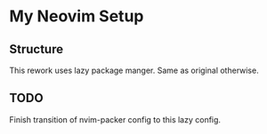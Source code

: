 # My Neovim Setup

## Structure

This rework uses lazy package manger. Same as original otherwise.

## TODO

Finish transition of nvim-packer config to this lazy config.
